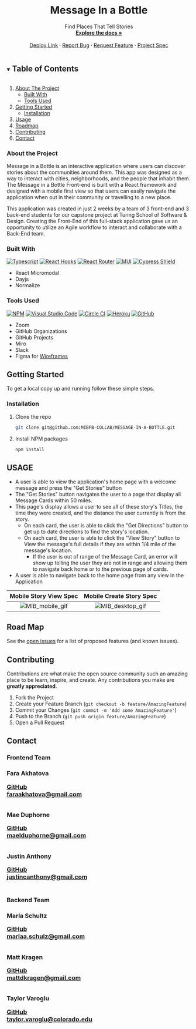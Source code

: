 

<!-- PROJECT Details -->

  <h1 align="center">Message In a Bottle</h1>

  <p align="center">Find Places That Tell Stories
    <br />
    <a href=https://github.com/MIBFB-COLLAB/MESSAGE-IN-A-BOTTLE><strong>Explore the docs »</strong></a>
    <br />
    <br />
    <a href="https://mib-reactapp.herokuapp.com/">Deploy Link</a>
    ·
    <a href="https://github.com/MIBFB-COLLAB/MESSAGE-IN-A-BOTTLE/issues">Report Bug</a>
    ·
    <a href="https://github.com/MIBFB-COLLAB/MESSAGE-IN-A-BOTTLE/issues">Request Feature</a>
    ·
    <a href="https://mod4.turing.edu/projects/capstone/">Project Spec</a>
</p>


<!-- TABLE OF CONTENTS -->
<details open="open">
  <summary><h2 style="display: inline-block">Table of Contents</h2></summary>
  <ol>
    <li>
      <a href="#about-the-project">About The Project</a>
      <ul>
        <li><a href="#built-with">Built With</a></li>
        <li><a href="#tools-used">Tools Used</a></li>
      </ul>
    </li>
    <li>
      <a href="#getting-started">Getting Started</a>
      <ul>
        <li><a href="#installation">Installation</a></li>
      </ul>
    </li>
    <li><a href="#usage">Usage</a></li>
    <li><a href="#road-map">Roadmap</a></li>
    <li><a href="#contributing">Contributing</a></li>
    <li><a href="#contact">Contact</a></li>
  </ol>
</details>


### About the Project
<!-- Describe what the over all scope and learning goal of the project is, and what set-up the challenge was framed in-->
Message in a Bottle is an interactive application where users can discover stories about the communities around them. This app was designed as a way to interact with cities, neighborhoods, and the people that inhabit them. The Message in a Bottle Front-end is built with a React framework and designed with a mobile first view so that users can easily navigate the application when out in their community or travelling to a new place.

This application was created in just 2 weeks by a team of 3 front-end and 3 back-end students for our capstone project at Turing School of Software & Design. Creating the Front-End of this full-stack application gave us an opportunity to utilize an Agile workflow to interact and collaborate with a Back-End team.


### Built With
[![Typescript][typescript-shield]][typescript-url]
[![React Hooks][react-hooks-shield]][react-hooks-url]
[![React Router][react-router-shield]][react-router-url]
[![MUI][material-components-shield]][material-components-url]
[![Cypress Shield][cypress-shield]][cypress-url]
* React Micromodal
* Dayjs
* Normalize


### Tools Used
[![NPM][npm-shield]][npm-url]
[![Visual Studio Code][visual-studio-code-shield]][visual-studio-code-url]
[![Circle CI][circle-ci-shield]][circle-ci-url]
[![Heroku][heroku-shield]][heroku-url]
[![GitHub][github-shield]][github-url]
* Zoom
* GitHub Organizations
* GitHub Projects
* Miro
* Slack
* Figma for [Wireframes](https://www.figma.com/file/VkINSXHYuZ5YtkKTDMKq6Y/Message-in-A-Bottle-Wireframe?node-id=0%3A1)


<!-- GETTING STARTED -->
## Getting Started

To get a local copy up and running follow these simple steps.

### Installation

1. Clone the repo
   ```sh
   git clone git@github.com:MIBFB-COLLAB/MESSAGE-IN-A-BOTTLE.git
   ```
2. Install NPM packages
   ```sh
   npm install
   ```

## USAGE
<!--DESCRIBE WHAT THE USAGE EXPERIENCE IS LIKE/BUILT ON -->

- A user is able to view the application's home page with a welcome message and press the "Get Stories" button
- The "Get Stories" button navigates the user to a page that display all Message Cards within 50 miles.
- This page's display allows a user to see all of these story's  Titles, the time they were created, and the distance the user currently is from the story.
  - On each card, the user is able to click the "Get Directions" button to get up to date directions to find the story's location.
  - On each card, the user is able to click the "View Story" button to View the message's full details if they are within 1/4 mile of the message's location.
    - If the user is out of range of the Message Card, an error will show up telling the user they are not in range       and allowing them to navigate back home or to the previous page of cards.
- A user is able to navigate back to the home page from any view in the Application


Mobile Story View Spec              |  Mobile Create Story Spec
:----------------------------:|:-------------------------:
![MIB_mobile_gif](https://user-images.githubusercontent.com/82064981/139134685-18a69cc7-7872-4442-9a60-72532071ad06.gif)|![MIB_desktop_gif](https://user-images.githubusercontent.com/82064981/139134697-3ab7221b-5ecc-4ada-bf82-d1f09b6801ca.gif)



<!-- ROAD MAP -->
## Road Map

See the [open issues](https://github.com/MIBFB-COLLAB/MESSAGE-IN-A-BOTTLE/issues) for a list of proposed features (and known issues).


<!-- CONTRIBUTING -->
## Contributing

Contributions are what make the open source community such an amazing place to be learn, inspire, and create. Any contributions you make are **greatly appreciated**.

1. Fork the Project
2. Create your Feature Branch (`git checkout -b feature/AmazingFeature`)
3. Commit your Changes (`git commit -m 'Add some AmazingFeature'`)
4. Push to the Branch (`git push origin feature/AmazingFeature`)
5. Open a Pull Request

## Contact
<h3>Frontend Team<h3>
<p>Fara Akhatova</p>
  <a href="https://github.com/Fakhatova">GitHub</a>
<br/>
<a class="u-email Link--primary " href="mailto:faraakhatova@gmail.com">faraakhatova@gmail.com</a>
<br/>
<br/>
<p>Mae Duphorne</p>
<a href="https://github.com/maeduphorne">GitHub</a>
<br/>
<a class="u-email Link--primary " href="mailto:maelduphorne@gmail.com">maelduphorne@gmail.com</a>
<br/>
<br/>
<p>Justin Anthony</p>
<a href="https://github.com/justincanthony">GitHub</a>
<br/>
<a class="u-email Link--primary " href="mailto:justincanthony@gmail.com">justincanthony@gmail.com</a>
<br/>
<br/>
  
<h3>Backend Team<h3>
<p>Marla Schultz</p>
<a href="https://github.com/marlitas">GitHub</a>
<br/>
<a class="u-email Link--primary " href="mailto:marlaa.schulz@gmail.com">marlaa.schulz@gmail.com</a>
<br/>
<br/> 
<p>Matt Kragen</p>
<a href="https://github.com/matt-kragen">GitHub</a>
<br/>
<a class="u-email Link--primary " href="mattdkragen@gmail.com">mattdkragen@gmail.com</a>
<br/>
<br/>
<p>Taylor Varoglu</p>
<a href="https://github.com/tvaroglu">GitHub</a>
<br/>
<a class="u-email Link--primary " href="mailto:taylor.varoglu@colorado.edu
">taylor.varoglu@colorado.edu</a>

<!-- MARKDOWN LINKS & IMAGES -->
<!-- https://www.markdownguide.org/basic-syntax/#reference-style-links -->
[project-spec-url]: https://mod4.turing.edu/projects/capstone/
[turing-shield]: https://img.shields.io/badge/Project%20-Spec-blue
[contributors-shield]: https://img.shields.io/badge/Contributors-1-blue
[contributors-url]: https://github.com/orgs/MIBFB-COLLAB/people
[issues-shield]: https://img.shields.io/badge/Issues-1-blue
[issues-url]: https://github.com/MIBFB-COLLAB/MESSAGE-IN-A-BOTTLE/issues
[react-hooks-shield]: https://img.shields.io/badge/react-%2320232a.svg?style=for-the-badge&logo=react&logoColor=%2361DAFB
[react-hooks-url]: https://reactjs.org/docs/hooks-intro.html
[react-router-shield]: https://img.shields.io/badge/React_Router-CA4245?style=for-the-badge&logo=react-router&logoColor=white
[react-router-url]: https://reactrouter.com/
[npm-shield]: https://img.shields.io/badge/NPM-%23000000.svg?style=for-the-badge&logo=npm&logoColor=white
[npm-url]: https://www.npmjs.com/
[cypress-shield]: https://img.shields.io/badge/-cypress-%23E5E5E5?style=for-the-badge&logo=cypress&logoColor=058a5e
[cypress-url]: https://docs.cypress.io/guides/overview/why-cypress
[visual-studio-code-shield]: https://img.shields.io/badge/Visual%20Studio%20Code-0078d7.svg?style=for-the-badge&logo=visual-studio-code&logoColor=white
[visual-studio-code-url]: https://code.visualstudio.com/
[circle-ci-shield]: https://img.shields.io/badge/CIRCLECI-%23161616.svg?style=for-the-badge&logo=circleci&logoColor=white
[circle-ci-url]: https://circleci.com/
[material-components-shield]: https://img.shields.io/badge/MUI-%230081CB.svg?style=for-the-badge&logo=material-ui&logoColor=white
[material-components-url]: https://mui.com/
[typescript-shield]: https://img.shields.io/badge/typescript-%23007ACC.svg?style=for-the-badge&logo=typescript&logoColor=white
[typescript-url]: https://www.typescriptlang.org/
[heroku-url]: https://id.heroku.com/login
[heroku-shield]: https://img.shields.io/badge/heroku-%23430098.svg?style=for-the-badge&logo=heroku&logoColor=white
[github-url]: https://github.com/
[github-shield]: https://img.shields.io/badge/github-%23121011.svg?style=for-the-badge&logo=github&logoColor=white
